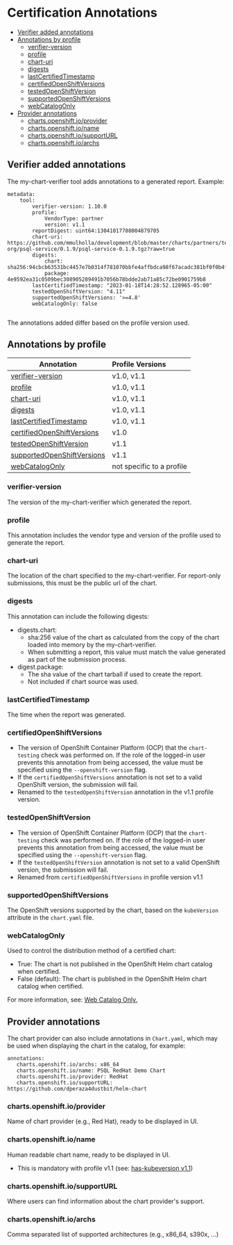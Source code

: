 # Certification Annotations

- [Verifier added annotations](#verifier-added-annotations)
- [Annotations by profile](#annotations-by-profile)
  - [verifier-version](#verifier-version)
  - [profile](#profile)  
  - [chart-uri](#chart-uri)
  - [digests](#digests) 
  - [lastCertifiedTimestamp](#lastCertifiedTimestamp)  
  - [certifiedOpenShiftVersions](#certifiedOpenShiftVersions)
  - [testedOpenShiftVersion](#testedOpenShiftVersion)
  - [supportedOpenShiftVersions](#supportedOpenShiftVersions)
  - [webCatalogOnly](#webCatalogOnly)  
- [Provider annotations](#provider-annotations)
  - [charts.openshift.io/provider](#chartsopenshiftioprovider)
  - [charts.openshift.io/name](#chartsopenshiftioname)
  - [charts.openshift.io/supportURL](#chartsopenshiftiosupportURL)
  - [charts.openshift.io/archs](#chartsopenshiftioarchs)  


## Verifier added annotations


The my-chart-verifier tool adds annotations to a generated report.
Example:

```
metadata:
    tool:
        verifier-version: 1.10.0
        profile:
            VendorType: partner
            version: v1.1
        reportDigest: uint64:13041017788004879705    
        chart-uri: https://github.com/mmulholla/development/blob/master/charts/partners/test-org/psql-service/0.1.9/psql-service-0.1.9.tgz?raw=true
        digests:
            chart: sha256:94cbcb63531bc4457e7b0314f781070bbfe4affbdca98f67acadc381bf0f0b4f
            package: 4e9592ea31c0509bec308905289491b7056b78bdde2ab71a85c72be0901759b8
        lastCertifiedTimestamp: "2023-01-18T14:28:52.128965-05:00"
        testedOpenShiftVersion: "4.11"
        supportedOpenShiftVersions: '>=4.8'
        webCatalogOnly: false
 
```

The annotations added differ based on the profile version used.

## Annotations by profile

| Annotation                 | Profile Versions |
| -------------------------- |:-----------------
| [verifier-version](#verifier-version)                     | v1.0, v1.1
| [profile](#profile)                                       | v1.0, v1.1
| [chart-uri](#chart-uri)                                   | v1.0, v1.1
| [digests](#digests)                                       | v1.0, v1.1
| [lastCertifiedTimestamp](#lastCertifiedTimestamp)         | v1.0, v1.1
| [certifiedOpenShiftVersions](#certifiedOpenShiftVersions) | v1.0 
| [testedOpenShiftVersion](#testedOpenShiftVersion)         | v1.1
| [supportedOpenShiftVersions](#supportedOpenShiftVersions) | v1.1
| [webCatalogOnly](#webCatalogOnly) | not specific to a profile 

### verifier-version

The version of the my-chart-verifier which generated the report. 

### profile

This annotation includes the vendor type and version of the profile used to generate the report.

### chart-uri

The location of the chart specified to the my-chart-verifier. For report-only submissions, this must be the public url of the chart.

### digests

This annotation can include the following digests:
- digests.chart:
    - sha:256 value of the chart as calculated from the copy of the chart loaded into memory by the my-chart-verifier.  
    - When submitting a report, this value must match the value generated as part of the submission process.
- digest.package:
    - The sha value of the chart tarball if used to create the report.
    - Not included if chart source was used.
    
### lastCertifiedTimestamp

The time when the report was generated.

### certifiedOpenShiftVersions

- The version of OpenShift Container Platform (OCP) that the ```chart-testing``` check was performed on. If the role of the logged-in user prevents this annotation from being accessed, the value must be specified using the ```--openshift-version``` flag.
- If the ```certifiedOpenShiftVersions``` annotation is not set to a valid OpenShift version, the submission will fail.
- Renamed to the ```testedOpenShiftVersion``` annotation in the v1.1 profile version.

### testedOpenShiftVersion

- The version of OpenShift Container Platform (OCP) that the ```chart-testing``` check was performed on. If the role of the logged-in user prevents this annotation from being accessed, the value must be specified using the ```--openshift-version``` flag.
- If the ```testedOpenShiftVersion``` annotation is not set to a valid OpenShift version, the submission will fail.
- Renamed from ```certifiedOpenShiftVersions``` in profile version v1.1

### supportedOpenShiftVersions 

The OpenShift versions supported by the chart, based on the ```kubeVersion``` attribute in the ```chart.yaml``` file.

### webCatalogOnly

Used to control the distribution method of a certified chart:

- True: The chart is not published in the OpenShift Helm chart catalog when certified.
- False (default): The chart is published in the OpenShift Helm chart catalog when certified.

For more information, see: [Web Catalog Only.](helm-chart-submission.md#web-catalog-only)

## Provider annotations

The chart provider can also include annotations in `Chart.yaml`, which may be used when displaying the chart in the catalog, for example:

```
annotations:
   charts.openshift.io/archs: x86_64
   charts.openshift.io/name: PSQL RedHat Demo Chart
   charts.openshift.io/provider: RedHat
   charts.openshift.io/supportURL: https://github.com/dperaza4dustbit/helm-chart
```

### charts.openshift.io/provider

Name of chart provider (e.g., Red Hat), ready to be displayed in UI.

### charts.openshift.io/name

Human readable chart name, ready to be displayed in UI.
- This is mandatory with profile v1.1 (see: [has-kubeversion v1.1](helm-chart-troubleshooting.md#has-kubeversion-v11)) 

### charts.openshift.io/supportURL

Where users can find information about the chart provider's support.

### charts.openshift.io/archs

Comma separated list of supported architectures (e.g., x86_64, s390x, ...)

